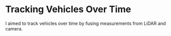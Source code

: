 # Tracking Vehicles Over Time
 I aimed to track vehicles over time by fusing measurements from LiDAR and camera.
